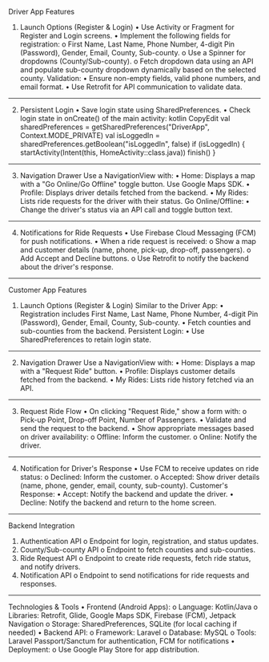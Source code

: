 Driver App Features
1. Launch Options (Register & Login)
•	Use Activity or Fragment for Register and Login screens.
•	Implement the following fields for registration:
o	First Name, Last Name, Phone Number, 4-digit Pin (Password), Gender, Email, County, Sub-county.
o	Use a Spinner for dropdowns (County/Sub-county).
o	Fetch dropdown data using an API and populate sub-county dropdown dynamically based on the selected county.
Validation:
•	Ensure non-empty fields, valid phone numbers, and email format.
•	Use Retrofit for API communication to validate data.
________________________________________
2. Persistent Login
•	Save login state using SharedPreferences.
•	Check login state in onCreate() of the main activity:
kotlin
CopyEdit
val sharedPreferences = getSharedPreferences("DriverApp", Context.MODE_PRIVATE)
val isLoggedIn = sharedPreferences.getBoolean("isLoggedIn", false)
if (isLoggedIn) {
    startActivity(Intent(this, HomeActivity::class.java))
    finish()
}
________________________________________
3. Navigation Drawer
Use a NavigationView with:
•	Home: Displays a map with a "Go Online/Go Offline" toggle button. Use Google Maps SDK.
•	Profile: Displays driver details fetched from the backend.
•	My Rides: Lists ride requests for the driver with their status.
Go Online/Offline:
•	Change the driver's status via an API call and toggle button text.
________________________________________
4. Notifications for Ride Requests
•	Use Firebase Cloud Messaging (FCM) for push notifications.
•	When a ride request is received:
o	Show a map and customer details (name, phone, pick-up, drop-off, passengers).
o	Add Accept and Decline buttons.
o	Use Retrofit to notify the backend about the driver's response.
________________________________________
Customer App Features
1. Launch Options (Register & Login)
Similar to the Driver App:
•	Registration includes First Name, Last Name, Phone Number, 4-digit Pin (Password), Gender, Email, County, Sub-county.
•	Fetch counties and sub-counties from the backend.
Persistent Login:
•	Use SharedPreferences to retain login state.
________________________________________
2. Navigation Drawer
Use a NavigationView with:
•	Home: Displays a map with a "Request Ride" button.
•	Profile: Displays customer details fetched from the backend.
•	My Rides: Lists ride history fetched via an API.
________________________________________
3. Request Ride Flow
•	On clicking "Request Ride," show a form with:
o	Pick-up Point, Drop-off Point, Number of Passengers.
•	Validate and send the request to the backend.
•	Show appropriate messages based on driver availability:
o	Offline: Inform the customer.
o	Online: Notify the driver.
________________________________________
4. Notification for Driver's Response
•	Use FCM to receive updates on ride status:
o	Declined: Inform the customer.
o	Accepted: Show driver details (name, phone, gender, email, county, sub-county).
Customer's Response:
•	Accept: Notify the backend and update the driver.
•	Decline: Notify the backend and return to the home screen.
________________________________________
Backend Integration
1.	Authentication API
o	Endpoint for login, registration, and status updates.
2.	County/Sub-county API
o	Endpoint to fetch counties and sub-counties.
3.	Ride Request API
o	Endpoint to create ride requests, fetch ride status, and notify drivers.
4.	Notification API
o	Endpoint to send notifications for ride requests and responses.
________________________________________
Technologies & Tools
•	Frontend (Android Apps):
o	Language: Kotlin/Java
o	Libraries: Retrofit, Glide, Google Maps SDK, Firebase (FCM), Jetpack Navigation
o	Storage: SharedPreferences, SQLite (for local caching if needed)
•	Backend API:
o	Framework: Laravel
o	Database: MySQL
o	Tools: Laravel Passport/Sanctum for authentication, FCM for notifications
•	Deployment:
o	Use Google Play Store for app distribution.
